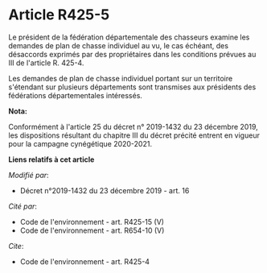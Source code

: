 # Article R425-5

Le président de la fédération départementale des chasseurs examine les demandes de plan de chasse individuel au vu, le cas
échéant, des désaccords exprimés par des propriétaires dans les conditions prévues au III de l'article R. 425-4.

Les demandes de plan de chasse individuel portant sur un territoire s'étendant sur plusieurs départements sont transmises aux
présidents des fédérations départementales intéressés.

**Nota:**

Conformément à l'article 25 du décret n° 2019-1432 du 23 décembre 2019, les dispositions résultant du chapitre III du décret
précité entrent en vigueur pour la campagne cynégétique 2020-2021.

**Liens relatifs à cet article**

_Modifié par_:

  - Décret n°2019-1432 du 23 décembre 2019 - art. 16

_Cité par_:

  - Code de l'environnement - art. R425-15 (V)
  - Code de l'environnement - art. R654-10 (V)

_Cite_:

  - Code de l'environnement - art. R425-4
